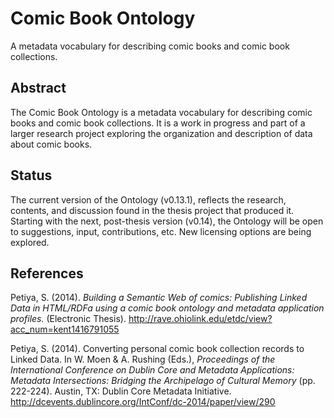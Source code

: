 # Comic Book Ontology
A metadata vocabulary for describing comic books and comic book collections.

## Abstract
The Comic Book Ontology is a metadata vocabulary for describing comic books and comic book collections. It is a work in progress and part of a larger research project exploring the organization and description of data about comic books.

## Status
The current version of the Ontology (v0.13.1), reflects the research, contents, and discussion found in the thesis project that produced it. Starting with the next, post-thesis version (v0.14), the Ontology will be open to suggestions, input, contributions, etc. New licensing options are being explored.

## References
Petiya, S. (2014). *Building a Semantic Web of comics: Publishing Linked Data in HTML/RDFa using a comic book ontology and metadata application profiles.* (Electronic Thesis).
http://rave.ohiolink.edu/etdc/view?acc_num=kent1416791055

Petiya, S. (2014). Converting personal comic book collection records to Linked Data. In W. Moen & A. Rushing (Eds.), *Proceedings of the International Conference on Dublin Core and Metadata Applications: Metadata Intersections: Bridging the Archipelago of Cultural Memory* (pp. 222-224). Austin, TX: Dublin Core Metadata Initiative.
http://dcevents.dublincore.org/IntConf/dc-2014/paper/view/290